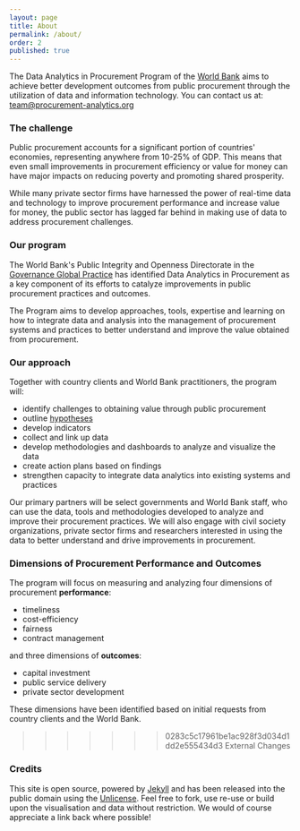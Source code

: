 ```yaml
---
layout: page
title: About
permalink: /about/
order: 2
published: true
---
```


The Data Analytics in Procurement Program of the [World Bank](http://worldbank.org) aims to achieve better development outcomes from public procurement through the utilization of data and information technology. You can contact us at: <team@procurement-analytics.org>

### The challenge

Public procurement accounts for a significant portion of countries' economies, representing anywhere from 10-25% of GDP. This means that even small improvements in procurement efficiency or value for money can have major impacts on reducing poverty and promoting shared prosperity.

While many private sector firms have harnessed the power of real-time data and technology to improve procurement performance and increase value for money, the public sector has lagged far behind in making use of data to address procurement challenges. 

### Our program

The World Bank's Public Integrity and Openness Directorate in the [Governance Global Practice](http://www.worldbank.org/en/topic/governance) has identified Data Analytics in Procurement as a key component of its efforts to catalyze improvements in public procurement practices and outcomes.

The Program aims to develop approaches, tools, expertise and learning on how to integrate data and analysis into the management of procurement systems and practices to better understand and improve the value obtained from procurement.

### Our approach

Together with country clients and World Bank practitioners, the program will:

- identify challenges to obtaining value through public procurement
- outline [hypotheses](../documentation/hypotheses/)
- develop indicators
- collect and link up data
- develop methodologies and dashboards to analyze and visualize the data
- create action plans based on findings 
- strengthen capacity to integrate data analytics into existing systems and practices

Our primary partners will be select governments and World Bank staff, who can use the data, tools and methodologies developed to analyze and improve their procurement practices. We will also engage with civil society organizations, private sector firms and researchers interested in using the data to better understand and drive improvements in procurement. 

### Dimensions of Procurement Performance and Outcomes

The program will focus on measuring and analyzing four dimensions of procurement **performance**:

- timeliness
- cost-efficiency
- fairness
- contract management

and three dimensions of **outcomes**:

- capital investment
- public service delivery 
- private sector development

These dimensions have been identified based on initial requests from country clients and the World Bank. 
>>>>>>> 0283c5c17961be1ac928f3d034d1dd2e555434d3
>>>>>>> External Changes

### Credits

This site is open source, powered by [Jekyll](http://jekyllrb.com/) and has been released into the public domain using the [Unlicense](https://github.com/procurement-analytics/procurement-analytics/blob/develop/UNLICENSE). Feel free to fork, use re-use or build upon the visualisation and data without restriction. We would of course appreciate a link back where possible!
